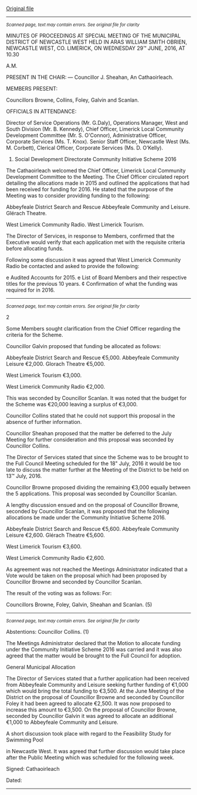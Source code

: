 [Original file](https://www.limerick.ie/sites/default/files/media/documents/2017-06/Draft%20Minutes%20Special%20Meeting%20of%20Municipal%20District%20of%20NCW%20-%2029.pdf)

---
*<small>Scanned page, text may contain errors. See original file for clarity</small>*  

MINUTES OF PROCEEDINGS AT SPECIAL MEETING OF THE MUNICIPAL
DISTRICT OF NEWCASTLE WEST HELD IN ARAS WILLIAM SMITH OBRIEN,
NEWCASTLE WEST, CO. LIMERICK, ON WEDNESDAY 29™ JUNE, 2016, AT 10.30

A.M.

PRESENT IN THE CHAIR: — Councillor J. Sheahan, An Cathaoirleach.

MEMBERS PRESENT:

Councillors Browne, Collins, Foley, Galvin and Scanlan.

OFFICIALS IN ATTENDANCE:

Director of Service Operations (Mr. G.Daly), Operations Manager, West and South Division
(Mr. B. Kennedy), Chief Officer, Limerick Local Community Development Committee (Mr. S.
O'Connor), Administrative Officer, Corporate Services (Ms. T. Knox). Senior Staff Officer,
Newcastle West (Ms. M. Corbett), Clerical Officer, Corporate Services (Ms. D. O’Kelly).

1. Social Development Directorate
Community Initiative Scheme 2016

The Cathaoirleach welcomed the Chief Officer, Limerick Local Community
Development Committee to the Meeting. The Chief Officer circulated report detailing
the allocations made in 2015 and outlined the applications that had been received
for funding for 2016. He stated that the purpose of the Meeting was to consider
providing funding to the following:

Abbeyfeale District Search and Rescue
Abbeyfeale Community and Leisure.
Glérach Theatre.

West Limerick Community Radio.
West Limerick Tourism.

The Director of Services, in response to Members, confirmed that the Executive
would verify that each application met with the requisite criteria before allocating
funds.

Following some discussion it was agreed that West Limerick Community Radio be
contacted and asked to provide the following:

e Audited Accounts for 2015.
e List of Board Members and their respective titles for the previous 10 years.
¢ Confirmation of what the funding was required for in 2016.


---
*<small>Scanned page, text may contain errors. See original file for clarity</small>*  

2

Some Members sought clarification from the Chief Officer regarding the criteria for
the Scheme.

Councillor Galvin proposed that funding be allocated as follows:

Abbeyfeale District Search and Rescue €5,000.
Abbeyfeale Community Leisure €2,000.
Glorach Theatre €5,000.

West Limerick Tourism €3,000.

West Limerick Community Radio €2,000.

This was seconded by Councillor Scanlan.
It was noted that the budget for the Scheme was €20,000 leaving a surplus of €3,000.

Councillor Collins stated that he could not support this proposal in the absence of
further information.

Councillor Sheahan proposed that the matter be deferred to the July Meeting for
further consideration and this proposal was seconded by Councillor Collins.

The Director of Services stated that since the Scheme was to be brought to the Full
Council Meeting scheduled for the 18" July, 2016 it would be too late to discuss the
matter further at the Meeting of the District to be held on 13™ July, 2016.

Councillor Browne proposed dividing the remaining €3,000 equally between the 5
applications. This proposal was seconded by Councillor Scanlan.

A lengthy discussion ensued and on the proposal of Councillor Browne, seconded by
Councillor Scanlan, it was proposed that the following allocations be made under the
Community Initiative Scheme 2016.

Abbeyfeale District Search and Rescue €5,600.
Abbeyfeale Community Leisure €2,600.
Glérach Theatre €5,600.

West Limerick Tourism €3,600.

West Limerick Community Radio €2,600.

As agreement was not reached the Meetings Administrator indicated that a Vote
would be taken on the proposal which had been proposed by Councillor Browne and
seconded by Councillor Scanlan.

The result of the voting was as follows:
For:

Councillors Browne, Foley, Galvin, Sheahan and Scanlan. (5)


---
*<small>Scanned page, text may contain errors. See original file for clarity</small>*  

Abstentions:
Councillor Collins. (1)

The Meetings Administrator declared that the Motion to allocate funding under the
Community Initiative Scheme 2016 was carried and it was also agreed that the
matter would be brought to the Full Council for adoption.

General Municipal Allocation

The Director of Services stated that a further application had been received from
Abbeyfeale Community and Leisure seeking further funding of €1,000 which would
bring the total funding to €3,500. At the June Meeting of the District on the proposal
of Councillor Browne and seconded by Councillor Foley it had been agreed to allocate
€2,500. It was now proposed to increase this amount to €3,500. On the proposal of
Councillor Browne, seconded by Councillor Galvin it was agreed to allocate an
additional €1,000 to Abbeyfeale Community and Leisure.

A short discussion took place with regard to the Feasibility Study for Swimming Pool

in Newcastle West. It was agreed that further discussion would take place after the
Public Meeting which was scheduled for the following week.

Signed:
Cathaoirleach

Dated:


---
